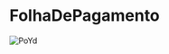 # FolhaDePagamento


   ![PoYd](https://user-images.githubusercontent.com/47988061/59969320-12009c00-9521-11e9-94a6-7fe68b34bef4.gif)
